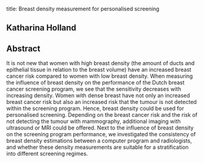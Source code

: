 title: Breast density measurement for personalised screening

## Katharina Holland

## Abstract
It is not new that women with high breast density (the amount of ducts and epithelial tissue in relation to the breast volume) have an increased breast cancer risk compared to women with low breast density. When measuring the influence of breast density on the performance of the Dutch breast cancer screening program, we see that the sensitivity decreases with increasing density. Women with dense breast have not only an increased breast cancer risk but also an increased risk that the tumour is not detected within the screening program. Hence, breast density could be used for personalised screening. Depending on the breast cancer risk and the risk of not detecting the tumour with mammography, additional imaging with ultrasound or MRI could be offered. Next to the influence of breast density on the screening program performance, we investigated the consistency of breast density estimations between a computer program and radiologists, and whether these density measurements are suitable for a stratification into different screening regimes.


